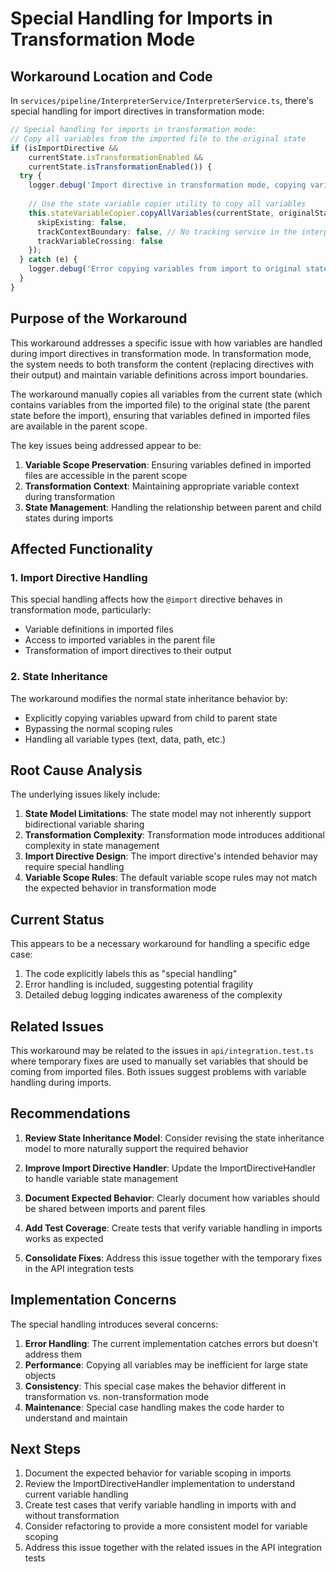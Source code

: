 # Special Handling for Imports in Transformation Mode

## Workaround Location and Code

In `services/pipeline/InterpreterService/InterpreterService.ts`, there's special handling for import directives in transformation mode:

```typescript
// Special handling for imports in transformation mode:
// Copy all variables from the imported file to the original state
if (isImportDirective && 
    currentState.isTransformationEnabled && 
    currentState.isTransformationEnabled()) {
  try {
    logger.debug('Import directive in transformation mode, copying variables to original state');
    
    // Use the state variable copier utility to copy all variables
    this.stateVariableCopier.copyAllVariables(currentState, originalState, {
      skipExisting: false,
      trackContextBoundary: false, // No tracking service in the interpreter
      trackVariableCrossing: false
    });
  } catch (e) {
    logger.debug('Error copying variables from import to original state', { error: e });
  }
}
```

## Purpose of the Workaround

This workaround addresses a specific issue with how variables are handled during import directives in transformation mode. In transformation mode, the system needs to both transform the content (replacing directives with their output) and maintain variable definitions across import boundaries.

The workaround manually copies all variables from the current state (which contains variables from the imported file) to the original state (the parent state before the import), ensuring that variables defined in imported files are available in the parent scope.

The key issues being addressed appear to be:

1. **Variable Scope Preservation**: Ensuring variables defined in imported files are accessible in the parent scope
2. **Transformation Context**: Maintaining appropriate variable context during transformation
3. **State Management**: Handling the relationship between parent and child states during imports

## Affected Functionality

### 1. Import Directive Handling

This special handling affects how the `@import` directive behaves in transformation mode, particularly:
- Variable definitions in imported files
- Access to imported variables in the parent file
- Transformation of import directives to their output

### 2. State Inheritance

The workaround modifies the normal state inheritance behavior by:
- Explicitly copying variables upward from child to parent state
- Bypassing the normal scoping rules
- Handling all variable types (text, data, path, etc.)

## Root Cause Analysis

The underlying issues likely include:

1. **State Model Limitations**: The state model may not inherently support bidirectional variable sharing
2. **Transformation Complexity**: Transformation mode introduces additional complexity in state management
3. **Import Directive Design**: The import directive's intended behavior may require special handling
4. **Variable Scope Rules**: The default variable scope rules may not match the expected behavior in transformation mode

## Current Status

This appears to be a necessary workaround for handling a specific edge case:

1. The code explicitly labels this as "special handling"
2. Error handling is included, suggesting potential fragility
3. Detailed debug logging indicates awareness of the complexity

## Related Issues

This workaround may be related to the issues in `api/integration.test.ts` where temporary fixes are used to manually set variables that should be coming from imported files. Both issues suggest problems with variable handling during imports.

## Recommendations

1. **Review State Inheritance Model**: Consider revising the state inheritance model to more naturally support the required behavior

2. **Improve Import Directive Handler**: Update the ImportDirectiveHandler to handle variable state management

3. **Document Expected Behavior**: Clearly document how variables should be shared between imports and parent files

4. **Add Test Coverage**: Create tests that verify variable handling in imports works as expected

5. **Consolidate Fixes**: Address this issue together with the temporary fixes in the API integration tests

## Implementation Concerns

The special handling introduces several concerns:

1. **Error Handling**: The current implementation catches errors but doesn't address them
2. **Performance**: Copying all variables may be inefficient for large state objects
3. **Consistency**: This special case makes the behavior different in transformation vs. non-transformation mode
4. **Maintenance**: Special case handling makes the code harder to understand and maintain

## Next Steps

1. Document the expected behavior for variable scoping in imports
2. Review the ImportDirectiveHandler implementation to understand current variable handling
3. Create test cases that verify variable handling in imports with and without transformation
4. Consider refactoring to provide a more consistent model for variable scoping
5. Address this issue together with the related issues in the API integration tests 